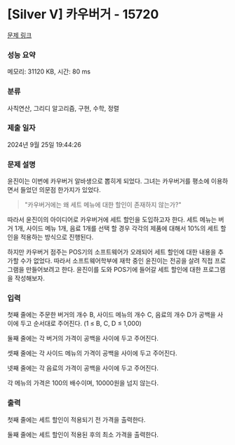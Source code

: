 # [Silver V] 카우버거 - 15720 

[문제 링크](https://www.acmicpc.net/problem/15720) 

### 성능 요약

메모리: 31120 KB, 시간: 80 ms

### 분류

사칙연산, 그리디 알고리즘, 구현, 수학, 정렬

### 제출 일자

2024년 9월 25일 19:44:26

### 문제 설명

<p>윤진이는 이번에 카우버거 알바생으로 뽑히게 되었다. 그녀는 카우버거를 평소에 이용하면서 들었던 의문점 한가지가 있었다.</p>

<blockquote>
<p>"카우버거에는 왜 세트 메뉴에 대한 할인이 존재하지 않는가?"</p>
</blockquote>

<p>따라서 윤진이의 아이디어로 카우버거에 세트 할인을 도입하고자 한다. 세트 메뉴는 버거 1개, 사이드 메뉴 1개, 음료 1개를 선택 할 경우 각각의 제품에 대해서 10%의 세트 할인을 적용하는 방식으로 진행된다.</p>

<p>하지만 카우버거 점주는 POS기의 소프트웨어가 오래되어 세트 할인에 대한 내용을 추가할 수가 없었다. 따라서 소프트웨어학부에 재학 중인 윤진이는 전공을 살려 직접 프로그램을 만들어보려고 한다. 윤진이를 도와 POS기에 들어갈 세트 할인에 대한 프로그램을 작성해보자.</p>

### 입력 

 <p>첫째 줄에는 주문한 버거의 개수 B, 사이드 메뉴의 개수 C, 음료의 개수 D가 공백을 사이에 두고 순서대로 주어진다. (1 ≤ B, C, D ≤ 1,000)</p>

<p>둘째 줄에는 각 버거의 가격이 공백을 사이에 두고 주어진다.</p>

<p>셋째 줄에는 각 사이드 메뉴의 가격이 공백을 사이에 두고 주어진다.</p>

<p>넷째 줄에는 각 음료의 가격이 공백을 사이에 두고 주어진다.</p>

<p>각 메뉴의 가격은 100의 배수이며, 10000원을 넘지 않는다.</p>

### 출력 

 <p>첫째 줄에는 세트 할인이 적용되기 전 가격을 출력한다.</p>

<p>둘째 줄에는 세트 할인이 적용된 후의 최소 가격을 출력한다.</p>

